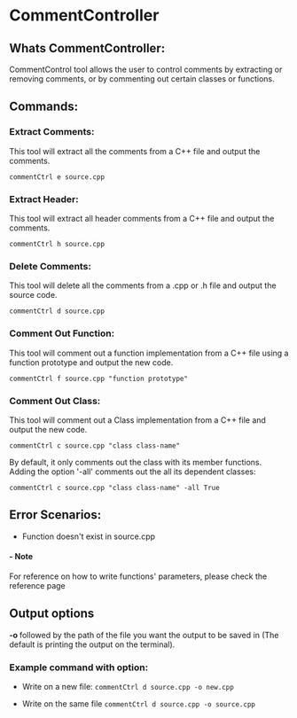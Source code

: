 # CommentController

## Whats CommentController:
CommentControl tool allows the user to control comments by extracting or removing comments, or by commenting out certain classes or functions.

## Commands:
### Extract Comments:
This tool will extract all the comments from a C++ file and output the comments.

`commentCtrl e source.cpp`

### Extract Header:
This tool will extract all header comments from a C++ file and output the comments.

`commentCtrl h source.cpp`

### Delete Comments:
This tool will delete all the comments from a .cpp or .h file and output the source code.

`commentCtrl d source.cpp`

### Comment Out Function:
This tool will comment out a function implementation from a C++ file using a function prototype and output the new code.

`commentCtrl f source.cpp "function prototype"`

### Comment Out Class:
This tool will comment out a Class implementation from a C++ file and output the new code.

`commentCtrl c source.cpp "class class-name"`

By default, it only comments out the class with its member functions. Adding the option '-all' comments out the all its dependent classes:

`commentCtrl c source.cpp "class class-name" -all True`

## Error Scenarios:
- Function doesn't exist in source.cpp 

<div class="bs-callout bs-callout-warning">
  <h4>- Note</h4>
  For reference on how to write functions' parameters, please check <href a= "reference.md"> the reference page
</div>
  
## Output options
<strong> -o </strong> followed by the path of the file you want the output to be saved in (The default is printing the output on the terminal).

### Example command with option:
- Write on a new file:
`commentCtrl d source.cpp -o new.cpp`
  
- Write on the same file
`commentCtrl d source.cpp -o source.cpp`

